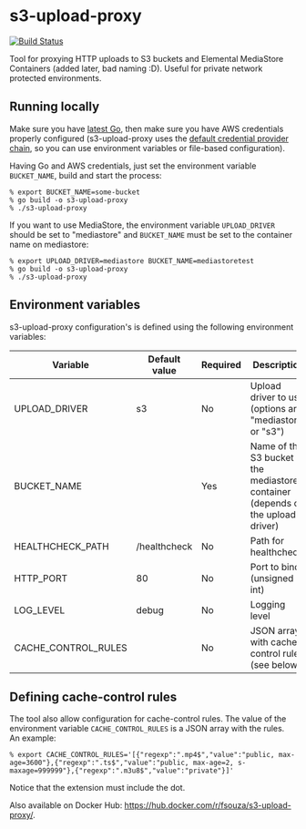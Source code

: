 # s3-upload-proxy

[![Build Status](https://github.com/fsouza/s3-upload-proxy/workflows/Build/badge.svg)](https://github.com/fsouza/s3-upload-proxy/actions?query=branch:master+workflow:Build)

Tool for proxying HTTP uploads to S3 buckets and Elemental MediaStore
Containers (added later, bad naming :D). Useful for private network protected environments.

## Running locally

Make sure you have [latest Go](https://golang.org/doc/install), then make sure
you have AWS credentials properly configured (s3-upload-proxy uses the [default
credential provider
chain](https://docs.aws.amazon.com/sdk-for-java/v1/developer-guide/credentials.html#credentials-default),
so you can use environment variables or file-based configuration).

Having Go and AWS credentials, just set the environment variable
`BUCKET_NAME`, build and start the process:

```
% export BUCKET_NAME=some-bucket
% go build -o s3-upload-proxy
% ./s3-upload-proxy
```

If you want to use MediaStore, the environment variable `UPLOAD_DRIVER`
should be set to "mediastore" and `BUCKET_NAME` must be set to the container
name on mediastore:

```
% export UPLOAD_DRIVER=mediastore BUCKET_NAME=mediastoretest
% go build -o s3-upload-proxy
% ./s3-upload-proxy
```

## Environment variables

s3-upload-proxy configuration's is defined using the following environment
variables:

| Variable            | Default value | Required | Description                                                                      |
| ------------------- | ------------- | -------- | -------------------------------------------------------------------------------- |
| UPLOAD_DRIVER       | s3            | No       | Upload driver to use (options are "mediastore" or "s3")                          |
| BUCKET_NAME         |               | Yes      | Name of the S3 bucket or the mediastore container (depends on the upload driver) |
| HEALTHCHECK_PATH    | /healthcheck  | No       | Path for healthcheck                                                             |
| HTTP_PORT           | 80            | No       | Port to bind (unsigned int)                                                      |
| LOG_LEVEL           | debug         | No       | Logging level                                                                    |
| CACHE_CONTROL_RULES |               | No       | JSON array with cache control rules (see below)                                  |

## Defining cache-control rules

The tool also allow configuration for cache-control rules. The value of the
environment variable `CACHE_CONTROL_RULES` is a JSON array with the rules. An
example:

```
% export CACHE_CONTROL_RULES='[{"regexp":".mp4$","value":"public, max-age=3600"},{"regexp":".ts$","value":"public, max-age=2, s-maxage=999999"},{"regexp":".m3u8$","value":"private"}]'
```

Notice that the extension must include the dot.

Also available on Docker Hub: https://hub.docker.com/r/fsouza/s3-upload-proxy/.
